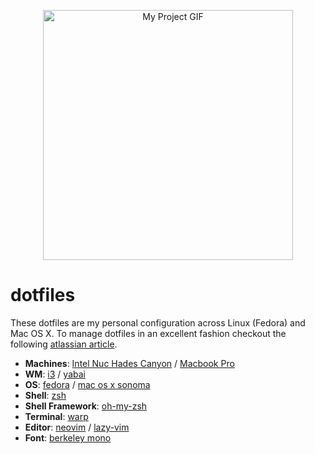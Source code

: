 <p align="center">
  <img src="https://github.com/jwarykowski/dotfiles/assets/406799/ab603ef8-85d7-4a1b-8663-b5ad4dce9fc2" alt="My Project GIF" text-align="center" height="400">
</p>

# dotfiles

These dotfiles are my personal configuration across Linux (Fedora) and Mac OS X. To manage dotfiles in an excellent fashion checkout the following [atlassian article](https://www.atlassian.com/git/tutorials/dotfiles). 

+ **Machines**: [Intel Nuc Hades Canyon](https://www.scorptec.com.au/product/Branded-Systems/NUC-&-Mini-PC/71990-BOXNUC8I7HVK4) / [Macbook Pro](https://www.apple.com/au/macbook-pro/)
+ **WM**: [i3](https://github.com/i3/i3) / [yabai](https://github.com/koekeishiya/yabai)
+ **OS**: [fedora](https://getfedora.org/) / [mac os x sonoma](https://www.apple.com/au/macos/sonoma/)
+ **Shell**: [zsh](https://wiki.archlinux.org/index.php/Zsh)
+ **Shell Framework**: [oh-my-zsh](https://ohmyz.sh/)
+ **Terminal**: [warp](http://warp.dev/)
+ **Editor**: [neovim](https://github.com/neovim/neovim/) / [lazy-vim](https://www.lazyvim.org/)
+ **Font**: [berkeley mono](https://berkeleygraphics.com/typefaces/berkeley-mono/)
